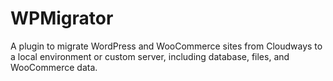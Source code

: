 # WPMigrator
A plugin to migrate WordPress and WooCommerce sites from Cloudways to a local environment or custom server, including database, files, and WooCommerce data.
